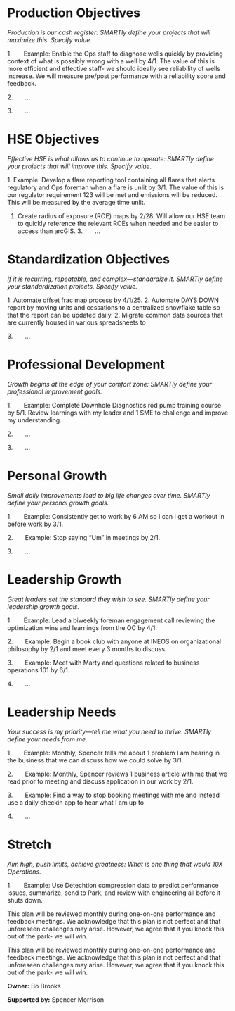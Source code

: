 # Production Objectives

_Production is our cash register: SMARTly define your projects that will maximize this. Specify value._

1.       Example: Enable the Ops staff to diagnose wells quickly by providing context of what is possibly wrong with a well by 4/1. The value of this is more efficient and effective staff- we should ideally see reliability of wells increase. We will measure pre/post performance with a reliability score and feedback.

2.       …

3.       …

# HSE Objectives

_Effective HSE is what allows us to continue to operate: SMARTly define your projects that will improve this. Specify value._

1. Example: Develop a flare reporting tool containing all flares that alerts regulatory and Ops foreman when a flare is unlit by 3/1. The value of this is our regulator requirement 123 will be met and emissions will be reduced. This will be measured by the average time unlit.
1. Create radius of exposure (ROE) maps by 2/28. Will allow our HSE team to quickly reference the relevant ROEs when needed and be easier to access than arcGIS.
3.       …

# Standardization Objectives

_If it is recurring, repeatable, and complex—standardize it. SMARTly define your standardization projects. Specify value._

1. Automate offset frac map process by 4/1/25.
2. Automate DAYS DOWN report by moving units and cessations to a centralized snowflake table so that the report can be updated daily. 
2. Migrate common data sources that are currently housed in various spreadsheets to 

3.       …

# Professional Development

_Growth begins at the edge of your comfort zone: SMARTly define your professional improvement goals._

1.       Example: Complete Downhole Diagnostics rod pump training course by 5/1. Review learnings with my leader and 1 SME to challenge and improve my understanding.

2.       …

3.       …

# Personal Growth

_Small daily improvements lead to big life changes over time. SMARTly define your personal growth goals._

1.       Example: Consistently get to work by 6 AM so I can I get a workout in before work by 3/1.

2.       Example: Stop saying “Um” in meetings by 2/1.

3.       …

# Leadership Growth

_Great leaders set the standard they wish to see. SMARTly define your leadership growth goals._

1.       Example: Lead a biweekly foreman engagement call reviewing the optimization wins and learnings from the OC by 4/1.

2.       Example: Begin a book club with anyone at INEOS on organizational philosophy by 2/1 and meet every 3 months to discuss.

3.       Example: Meet with Marty and questions related to business operations 101 by 6/1.

4.       …

# Leadership Needs

_Your success is my priority—tell me what you need to thrive. SMARTly define your needs from me._

1.       Example: Monthly, Spencer tells me about 1 problem I am hearing in the business that we can discuss how we could solve by 3/1.

2.       Example: Monthly, Spencer reviews 1 business article with me that we read prior to meeting and discuss application in our work by 2/1.

3.       Example: Find a way to stop booking meetings with me and instead use a daily checkin app to hear what I am up to

4.       …

# Stretch

_Aim high, push limits, achieve greatness: What is one thing that would 10X Operations._

1.       Example: Use Detechtion compression data to predict performance issues, summarize, send to Park, and review with engineering all before it shuts down.

This plan will be reviewed monthly during one-on-one performance and feedback meetings. We acknowledge that this plan is not perfect and that unforeseen challenges may arise. However, we agree that if you knock this out of the park- we will win.

This plan will be reviewed monthly during one-on-one performance and feedback meetings. We acknowledge that this plan is not perfect and that unforeseen challenges may arise. However, we agree that if you knock this out of the park- we will win.

**Owner:** Bo Brooks

**Supported by:** Spencer Morrison